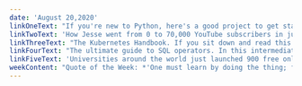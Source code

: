 ```yaml
---
date: 'August 20,2020'
linkOneText: "If you're new to Python, here's a good project to get started. This course will walk you through how to build your own text-based adventure game. (1 hour watch): https://www.freecodecamp.org/news/your-first-python-project/"
linkTwoText: 'How Jesse went from 0 to 70,000 YouTube subscribers in just 1 year. In this case study, Jesse also shares how much money he has made, and tips he learned along the way. (20 minute read): https://www.freecodecamp.org/news/how-to-grow-your-youtube-channel/'
linkThreeText: "The Kubernetes Handbook. If you sit down and read this from cover to cover, you'll learn all about containers, orchestration, and other key DevOps concepts. Tons of companies use Kubernetes in the cloud and in their data centers, so there are lots of jobs in this area. (90 minute read): https://www.freecodecamp.org/news/the-kubernetes-handbook/"
linkFourText: "The ultimate guide to SQL operators. In this intermediate SQL guide, you'll learn how to query databases using Bitwise, Comparison, Arithmetic, and Logical Operators. (22 minute read): https://www.freecodecamp.org/news/sql-operators-tutorial/"
linkFiveText: 'Universities around the world just launched 900 free online courses that you can take from the safety of your own home. Use your downtime to pick up some new skills — straight from world-class professors. (Browsable list): https://www.freecodecamp.org/news/new-online-courses/'
weekContent: "Quote of the Week: *'One must learn by doing the thing; for though you think you know it, you have no certainty, until you try.'* — Sophocles"
---
```

